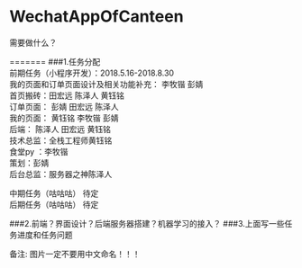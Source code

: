 # WechatAppOfCanteen

需要做什么？

=======
###1.任务分配  
前期任务（小程序开发）：2018.5.16-2018.8.30  
我的页面和订单页面设计及相关功能补充： 李牧锴  彭婧  
首页搬砖：田宏远 陈泽人 黄钰铭  
订单页面：  彭婧 田宏远 陈泽人   
我的页面：  黄钰铭  李牧锴  彭婧  
后端： 陈泽人 田宏远 黄钰铭  
技术总监：全栈工程师黄钰铭    
食堂py ：李牧锴  
策划：彭婧  
后台总监：服务器之神陈泽人

中期任务（咕咕咕） 待定  
后期任务（咕咕咕） 待定

###2.前端？界面设计？后端服务器搭建？机器学习的接入？
###3.上面写一些任务进度和任务问题


备注:
图片一定不要用中文命名！！！